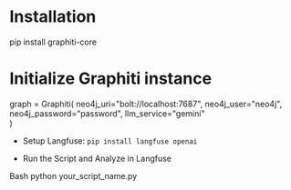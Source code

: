 # Installation
pip install graphiti-core
# Initialize Graphiti instance
graph = Graphiti(
    neo4j_uri="bolt://localhost:7687",
    neo4j_user="neo4j",
    neo4j_password="password",
    llm_service="gemini"  
)

- Setup Langfuse:
`pip install langfuse openai`

- Run the Script and Analyze in Langfuse

Bash
python your_script_name.py
